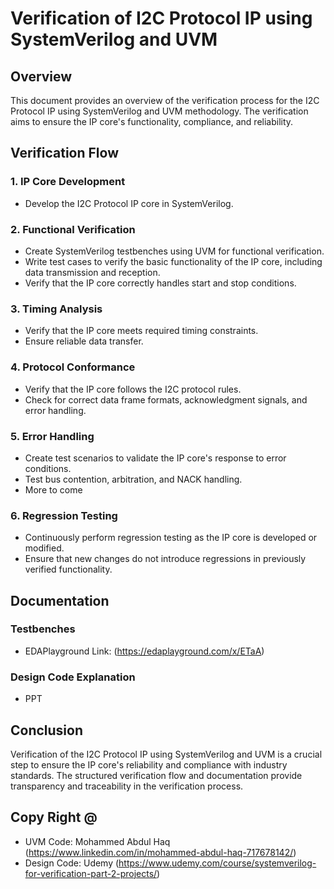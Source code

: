 # Verification of I2C Protocol IP using SystemVerilog and UVM

## Overview
This document provides an overview of the verification process for the I2C Protocol IP using SystemVerilog and UVM methodology. The verification aims to ensure the IP core's functionality, compliance, and reliability.

## Verification Flow

### 1. IP Core Development
- Develop the I2C Protocol IP core in SystemVerilog.

### 2. Functional Verification
- Create SystemVerilog testbenches using UVM for functional verification.
- Write test cases to verify the basic functionality of the IP core, including data transmission and reception.
- Verify that the IP core correctly handles start and stop conditions.

### 3. Timing Analysis
- Verify that the IP core meets required timing constraints.
- Ensure reliable data transfer.

### 4. Protocol Conformance
- Verify that the IP core follows the I2C protocol rules.
- Check for correct data frame formats, acknowledgment signals, and error handling.

### 5. Error Handling
- Create test scenarios to validate the IP core's response to error conditions.
- Test bus contention, arbitration, and NACK handling.
- More to come

### 6. Regression Testing
- Continuously perform regression testing as the IP core is developed or modified.
- Ensure that new changes do not introduce regressions in previously verified functionality.


## Documentation

### Testbenches
- EDAPlayground Link: (https://edaplayground.com/x/ETaA)

### Design Code Explanation
- PPT



## Conclusion
Verification of the I2C Protocol IP using SystemVerilog and UVM is a crucial step to ensure the IP core's reliability and compliance with industry standards. The structured verification flow and documentation provide transparency and traceability in the verification process.

## Copy Right @
- UVM Code: Mohammed Abdul Haq (https://www.linkedin.com/in/mohammed-abdul-haq-717678142/)
- Design Code: Udemy (https://www.udemy.com/course/systemverilog-for-verification-part-2-projects/)
